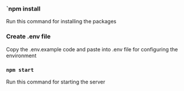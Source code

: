 ### `npm install

Run this command for installing the packages

### Create .env file

Copy the .env.example code and paste into .env file for configuring the environment

### `npm start`

Run this command for starting the server

